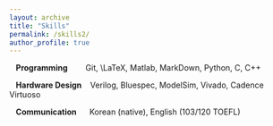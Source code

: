 ```yaml
---
layout: archive
title: "Skills"
permalink: /skills2/
author_profile: true
---
```

$\hspace{5pt}$ **Programming**
$\hspace{19pt}$  Git, \LaTeX, Matlab, MarkDown, Python, C, C++  

$\hspace{5pt}$ **Hardware Design**
$\hspace{5pt}$  Verilog, Bluespec, ModelSim, Vivado, Cadence Virtuoso  

$\hspace{5pt}$ **Communication**
$\hspace{11pt}$ Korean (native), English (103/120 TOEFL)  

